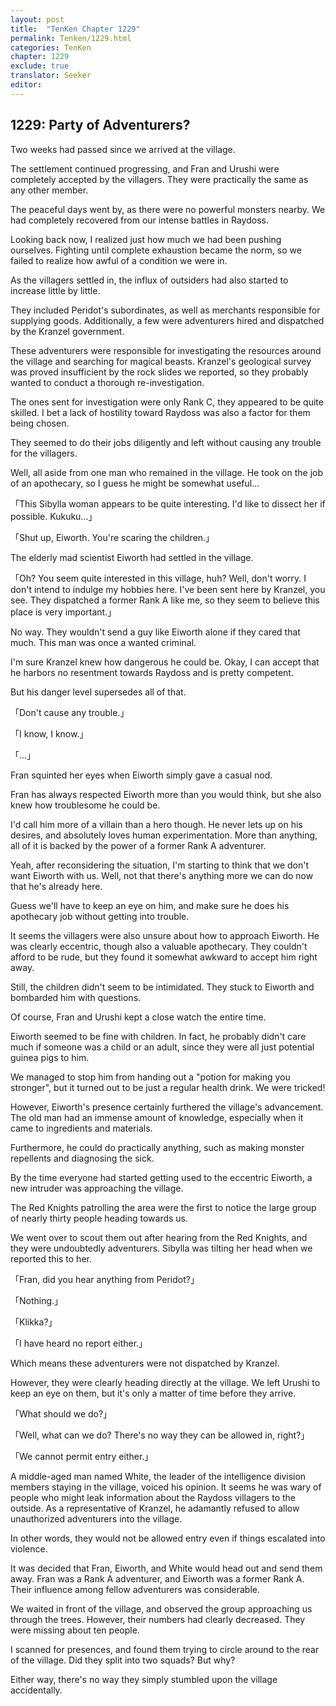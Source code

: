 ```yaml
---
layout: post
title:  "TenKen Chapter 1229"
permalink: Tenken/1229.html
categories: TenKen
chapter: 1229
exclude: true
translator: Seeker
editor: 
---
```

<h2>1229: Party of Adventurers?</h2>

Two weeks had passed since we arrived at the village.

The settlement continued progressing, and Fran and Urushi were completely accepted by the villagers. They were practically the same as any other member.

The peaceful days went by, as there were no powerful monsters nearby. We had completely recovered from our intense battles in Raydoss.

Looking back now, I realized just how much we had been pushing ourselves. Fighting until complete exhaustion became the norm, so we failed to realize how awful of a condition we were in.

As the villagers settled in, the influx of outsiders had also started to increase little by little.

They included Peridot's subordinates, as well as merchants responsible for supplying goods. Additionally, a few were adventurers hired and dispatched by the Kranzel government.

These adventurers were responsible for investigating the resources around the village and searching for magical beasts. Kranzel's geological survey was proved insufficient by the rock slides we reported, so they probably wanted to conduct a thorough re-investigation.

The ones sent for investigation were only Rank C, they appeared to be quite skilled. I bet a lack of hostility toward Raydoss was also a factor for them being chosen.

They seemed to do their jobs diligently and left without causing any trouble for the villagers.

Well, all aside from one man who remained in the village. He took on the job of an apothecary, so I guess he might be somewhat useful...

「This Sibylla woman appears to be quite interesting. I'd like to dissect her if possible. Kukuku...」

「Shut up, Eiworth. You're scaring the children.」

The elderly mad scientist Eiworth had settled in the village.

「Oh? You seem quite interested in this village, huh? Well, don't worry. I don't intend to indulge my hobbies here. I've been sent here by Kranzel, you see. They dispatched a former Rank A like me, so they seem to believe this place is very important.」

No way. They wouldn't send a guy like Eiworth alone if they cared that much. This man was once a wanted criminal.

I'm sure Kranzel knew how dangerous he could be. Okay, I can accept that he harbors no resentment towards Raydoss and is pretty competent.

But his danger level supersedes all of that.

「Don't cause any trouble.」

「I know, I know.」

「...」

Fran squinted her eyes when Eiworth simply gave a casual nod.

Fran has always respected Eiworth more than you would think, but she also knew how troublesome he could be.

I'd call him more of a villain than a hero though. He never lets up on his desires, and absolutely loves human experimentation. More than anything, all of it is backed by the power of a former Rank A adventurer.

Yeah, after reconsidering the situation, I'm starting to think that we don't want Eiworth with us. Well, not that there's anything more we can do now that he's already here.

Guess we'll have to keep an eye on him, and make sure he does his apothecary job without getting into trouble.

It seems the villagers were also unsure about how to approach Eiworth. He was clearly eccentric, though also a valuable apothecary. They couldn't afford to be rude, but they found it somewhat awkward to accept him right away.

Still, the children didn't seem to be intimidated. They stuck to Eiworth and bombarded him with questions.

Of course, Fran and Urushi kept a close watch the entire time.

Eiworth seemed to be fine with children. In fact, he probably didn't care much if someone was a child or an adult, since they were all just potential guinea pigs to him.

We managed to stop him from handing out a "potion for making you stronger", but it turned out to be just a regular health drink. We were tricked!

However, Eiworth's presence certainly furthered the village's advancement. The old man had an immense amount of knowledge, especially when it came to ingredients and materials.

Furthermore, he could do practically anything, such as making monster repellents and diagnosing the sick.

By the time everyone had started getting used to the eccentric Eiworth, a new intruder was approaching the village.

The Red Knights patrolling the area were the first to notice the large group of nearly thirty people heading towards us.

We went over to scout them out after hearing from the Red Knights, and they were undoubtedly adventurers. Sibylla was tilting her head when we reported this to her.

「Fran, did you hear anything from Peridot?」

「Nothing.」

「Klikka?」

「I have heard no report either.」

Which means these adventurers were not dispatched by Kranzel.

However, they were clearly heading directly at the village. We left Urushi to keep an eye on them, but it's only a matter of time before they arrive.

「What should we do?」

「Well, what can we do? There's no way they can be allowed in, right?」

「We cannot permit entry either.」

A middle-aged man named White, the leader of the intelligence division members staying in the village, voiced his opinion. It seems he was wary of people who might leak information about the Raydoss villagers to the outside. As a representative of Kranzel, he adamantly refused to allow unauthorized adventurers into the village.

In other words, they would not be allowed entry even if things escalated into violence.

It was decided that Fran, Eiworth, and White would head out and send them away. Fran was a Rank A adventurer, and Eiworth was a former Rank A. Their influence among fellow adventurers was considerable.

We waited in front of the village, and observed the group approaching us through the trees. However, their numbers had clearly decreased. They were missing about ten people.

I scanned for presences, and found them trying to circle around to the rear of the village. Did they split into two squads? But why?

Either way, there's no way they simply stumbled upon the village accidentally.






